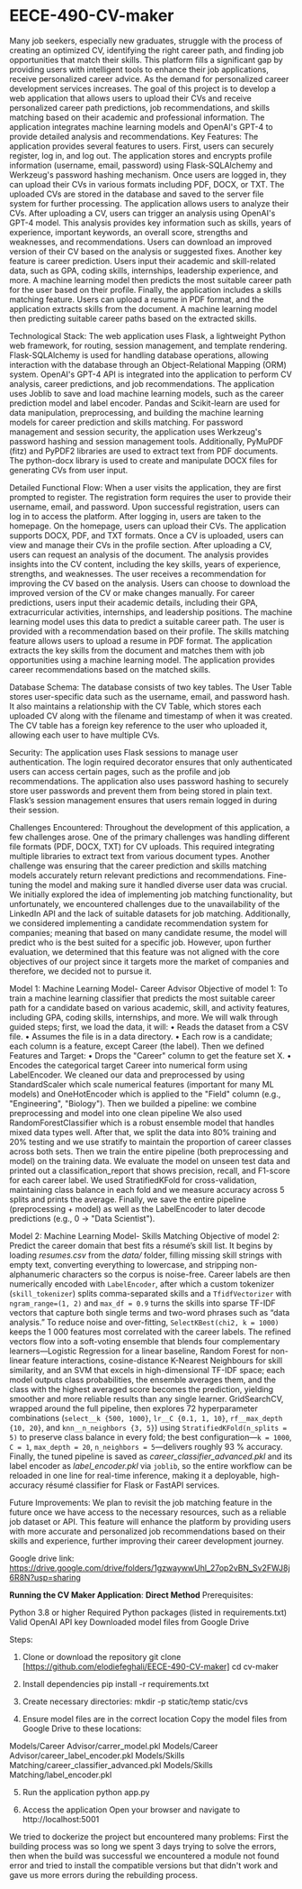 # EECE-490-CV-maker
Many job seekers, especially new graduates, struggle with the process of creating an optimized CV, identifying the right career path, and finding job opportunities that match their skills. 
This platform fills a significant gap by providing users with intelligent tools to enhance their job applications, receive personalized career advice. As the demand for personalized career development services increases.
The goal of this project is to develop a web application that allows users to upload their CVs and receive personalized career path predictions, job recommendations, and skills matching based on their academic and professional information. The application integrates machine learning models and OpenAI's GPT-4 to provide detailed analysis and recommendations.
Key Features:
The application provides several features to users. First, users can securely register, log in, and log out. The application stores and encrypts profile information (username, email, password) using Flask-SQLAlchemy and Werkzeug's password hashing mechanism.
Once users are logged in, they can upload their CVs in various formats including PDF, DOCX, or TXT. The uploaded CVs are stored in the database and saved to the server file system for further processing.
The application allows users to analyze their CVs. After uploading a CV, users can trigger an analysis using OpenAI's GPT-4 model. This analysis provides key information such as skills, years of experience, important keywords, an overall score, strengths and weaknesses, and recommendations. Users can download an improved version of their CV based on the analysis or suggested fixes.
Another key feature is career prediction. Users input their academic and skill-related data, such as GPA, coding skills, internships, leadership experience, and more. A machine learning model then predicts the most suitable career path for the user based on their profile.
Finally, the application includes a skills matching feature. Users can upload a resume in PDF format, and the application extracts skills from the document. A machine learning model then predicting suitable career paths based on the extracted skills.

Technological Stack:
The web application uses Flask, a lightweight Python web framework, for routing, session management, and template rendering. Flask-SQLAlchemy is used for handling database operations, allowing interaction with the database through an Object-Relational Mapping (ORM) system. OpenAI's GPT-4 API is integrated into the application to perform CV analysis, career predictions, and job recommendations.
The application uses Joblib to save and load machine learning models, such as the career prediction model and label encoder. Pandas and Scikit-learn are used for data manipulation, preprocessing, and building the machine learning models for career prediction and skills matching.
For password management and session security, the application uses Werkzeug's password hashing and session management tools. Additionally, PyMuPDF (fitz) and PyPDF2 libraries are used to extract text from PDF documents.
The python-docx library is used to create and manipulate DOCX files for generating CVs from user input.

Detailed Functional Flow:
When a user visits the application, they are first prompted to register. The registration form requires the user to provide their username, email, and password. Upon successful registration, users can log in to access the platform. After logging in, users are taken to the homepage.
On the homepage, users can upload their CVs. The application supports DOCX, PDF, and TXT formats. Once a CV is uploaded, users can view and manage their CVs in the profile section.
After uploading a CV, users can request an analysis of the document. The analysis provides insights into the CV content, including the key skills, years of experience, strengths, and weaknesses. The user receives a recommendation for improving the CV based on the analysis. Users can choose to download the improved version of the CV or make changes manually.
For career predictions, users input their academic details, including their GPA, extracurricular activities, internships, and leadership positions. The machine learning model uses this data to predict a suitable career path. The user is provided with a recommendation based on their profile.
The skills matching feature allows users to upload a resume in PDF format. The application extracts the key skills from the document and matches them with job opportunities using a machine learning model. The application provides career recommendations based on the matched skills.

Database Schema:
The database consists of two key tables. The User Table stores user-specific data such as the username, email, and password hash. It also maintains a relationship with the CV Table, which stores each uploaded CV along with the filename and timestamp of when it was created. The CV table has a foreign key reference to the user who uploaded it, allowing each user to have multiple CVs.

Security:
The application uses Flask sessions to manage user authentication. The login required decorator ensures that only authenticated users can access certain pages, such as the profile and job recommendations. The application also uses password hashing to securely store user passwords and prevent them from being stored in plain text. Flask’s session management ensures that users remain logged in during their session.

Challenges Encountered:
Throughout the development of this application, a few challenges arose. One of the primary challenges was handling different file formats (PDF, DOCX, TXT) for CV uploads. This required integrating multiple libraries to extract text from various document types. Another challenge was ensuring that the career prediction and skills matching models accurately return relevant predictions and recommendations. Fine-tuning the model and making sure it handled diverse user data was crucial.
We initially explored the idea of implementing job matching functionality, but unfortunately, we encountered challenges due to the unavailability of the LinkedIn API and the lack of suitable datasets for job matching. Additionally, we considered implementing a candidate recommendation system for companies; meaning that based on many candidate resume, the model will predict who is the best suited for a specific job. However, upon further evaluation, we determined that this feature was not aligned with the core objectives of our project since it targets more the market of companies and therefore, we decided not to pursue it.


Model 1: Machine Learning Model- Career Advisor
Objective of model 1: To train a machine learning classifier that predicts the most suitable career path for a candidate based on various academic, skill, and activity features, including GPA, coding skills, internships, and more.
We will walk through guided steps; first, we load the data, it will:
•	Reads the dataset from a CSV file.
•	Assumes the file is in a data directory.
•	Each row is a candidate; each column is a feature, except Career (the label).
Then we defined Features and Target: 
•	Drops the "Career" column to get the feature set X.
•	Encodes the categorical target Career into numerical form using LabelEncoder.
We cleaned our data and preprocessed by using StandardScaler which scale numerical features (important for many ML models) and OneHotEncoder which is applied to the "Field" column (e.g., "Engineering", "Biology").
Then we builded a pipeline: we combine preprocessing and model into one clean pipeline We also used RandomForestClassifier which is a robust ensemble model that handles mixed data types well.
After that, we split the data into 80% training and 20% testing and we use stratify to maintain the proportion of career classes across both sets.
Then we train the entire pipeline (both preprocessing and model) on the training data. We evaluate the model on unseen test data and printed out a classification_report that shows precision, recall, and F1-score for each career label. We used StratifiedKFold for cross-validation, maintaining class balance in each fold and we measure accuracy across 5 splits and prints the average. Finally, we save the entire pipeline (preprocessing + model) as well as the LabelEncoder to later decode predictions (e.g., 0 → "Data Scientist").

Model 2: Machine Learning Model- Skills Matching
Objective of model 2: Predict the career domain that best fits a résumé’s skill list. It begins by loading *resumes.csv* from the *data/* folder, filling missing skill strings with empty text, converting everything to lowercase, and stripping non-alphanumeric characters so the corpus is noise-free. Career labels are then numerically encoded with `LabelEncoder`, after which a custom tokenizer (`skill_tokenizer`) splits comma-separated skills and a `TfidfVectorizer` with `ngram_range=(1, 2)` and `max_df = 0.9` turns the skills into sparse TF-IDF vectors that capture both single terms and two-word phrases such as “data analysis.” To reduce noise and over-fitting, `SelectKBest(chi2, k = 1000)` keeps the 1 000 features most correlated with the career labels. The refined vectors flow into a soft-voting ensemble that blends four complementary learners—Logistic Regression for a linear baseline, Random Forest for non-linear feature interactions, cosine-distance K-Nearest Neighbours for skill similarity, and an SVM that excels in high-dimensional TF-IDF space; each model outputs class probabilities, the ensemble averages them, and the class with the highest averaged score becomes the prediction, yielding smoother and more reliable results than any single learner. GridSearchCV, wrapped around the full pipeline, then explores 72 hyperparameter combinations (`select__k {500, 1000}`, `lr__C {0.1, 1, 10}`, `rf__max_depth {10, 20}`, and `knn__n_neighbors {3, 5}`) using `StratifiedKFold(n_splits = 5)` to preserve class balance in every fold; the best configuration—`k = 1000`, `C = 1`, `max_depth = 20`, `n_neighbors = 5`—delivers roughly 93 % accuracy. Finally, the tuned pipeline is saved as *career_classifier_advanced.pkl* and its label encoder as *label_encoder.pkl* via `joblib`, so the entire workflow can be reloaded in one line for real-time inference, making it a deployable, high-accuracy résumé classifier for Flask or FastAPI services.

Future Improvements:
We plan to revisit the job matching feature in the future once we have access to the necessary resources, such as a reliable job dataset or API. This feature will enhance the platform by providing users with more accurate and personalized job recommendations based on their skills and experience, further improving their career development journey.


Google drive link: https://drive.google.com/drive/folders/1gzwaywwUhl_27op2vBN_Sv2FWJ8j6R8N?usp=sharing

**Running the CV Maker Application**:
**Direct Method**
Prerequisites:

Python 3.8 or higher
Required Python packages (listed in requirements.txt)
Valid OpenAI API key
Downloaded model files from Google Drive

Steps:

1. Clone or download the repository
   git clone [https://github.com/elodiefeghali/EECE-490-CV-maker]
  cd cv-maker

2. Install dependencies
  pip install -r requirements.txt

3. Create necessary directories:
  mkdir -p static/temp static/cvs

4. Ensure model files are in the correct location
  Copy the model files from Google Drive to these locations:
  
  Models/Career Advisor/carrer_model.pkl
  Models/Career Advisor/career_label_encoder.pkl
  Models/Skills Matching/career_classifier_advanced.pkl
  Models/Skills Matching/label_encoder.pkl

5. Run the application
   python app.py

6. Access the application
  Open your browser and navigate to http://localhost:5001

We tried to dockerize the project but encountered many problems:
First the building process was so long we spent 3 days trying to solve the errors, then when the build was successful we encountered a module not found error and tried to install the compatible versions but that didn't work and gave us more errors during the rebuilding process. 






